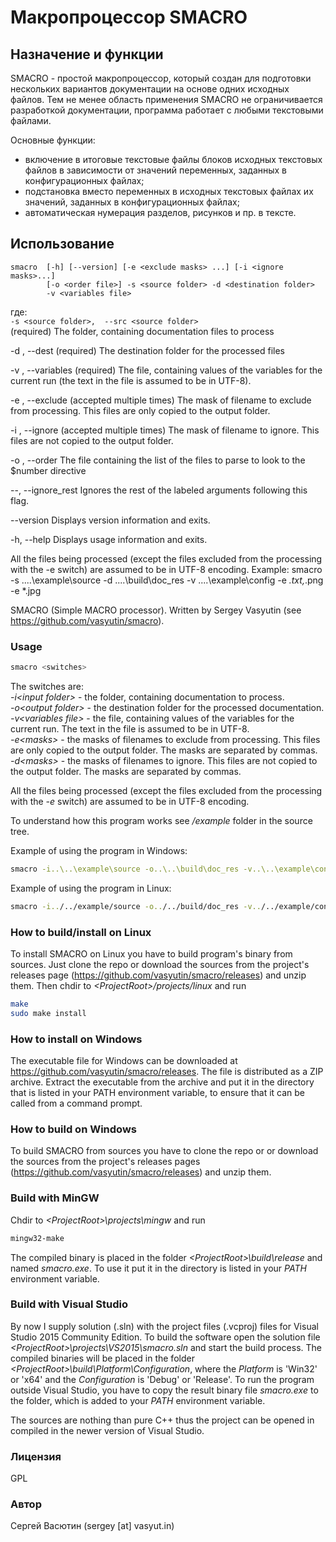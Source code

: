 # Макропроцессор SMACRO

## Назначение и функции

SMACRO - простой макропроцессор, который создан для подготовки нескольких вариантов документации на основе одних исходных файлов. Тем не менее область применения SMACRO не ограничивается разработкой документации, программа работает с любыми текстовыми файлами.

Основные функции:
* включение в итоговые текстовые файлы блоков исходных текстовых файлов в зависимости от значений переменных, заданных в конфигурационных файлах;
* подстановка вместо переменных в исходных текстовых файлах их значений, заданных в конфигурационных файлах;
* автоматическая нумерация разделов, рисунков и пр. в тексте.

## Использование

```
smacro  [-h] [--version] [-e <exclude masks> ...] [-i <ignore masks>...] 
        [-o <order file>] -s <source folder> -d <destination folder>  
        -v <variables file>
```
где:
\
`-s <source folder>,  --src <source folder>`
\
(required) The folder, containing documentation files to process

   -d <destination folder>,  --dest <destination folder>
     (required) The destination folder for the processed files

   -v <variables file>,  --variables <variables file>
     (required) The file, containing values of the variables for the
     current run (the text in the file is assumed to be in UTF-8).

   -e <exclude masks>,  --exclude <exclude masks>  (accepted multiple
      times)
     The mask of filename to exclude from processing. This files are only
     copied to the output folder.

   -i <ignore masks>,  --ignore <ignore masks>  (accepted multiple times)
     The mask of filename to ignore. This files are not copied to the
     output folder.

   -o <order file>,  --order <order file>
     The file containing the list of the files to parse to look to the
     $number directive

   --,  --ignore_rest
     Ignores the rest of the labeled arguments following this flag.

   --version
     Displays version information and exits.

   -h,  --help
     Displays usage information and exits.

   All the files being processed (except the files excluded from the
   processing with the -e switch) are assumed to be in UTF-8 encoding.
   Example:
   	smacro -s ..\..\example\source -d ..\..\build\doc_res -v
   ..\..\example\config -e *.txt,*.png -e *.jpg
   
   SMACRO (Simple MACRO processor). Written by Sergey Vasyutin (see
   https://github.com/vasyutin/smacro).





### Usage

```sh
smacro <switches>
```
The switches are:\
*\-i\<input folder\>* - the folder, containing documentation to process.\
*\-o\<output folder\>* - the destination folder for the processed documentation.\
*\-v\<variables file\>* - the file, containing values of the variables for the current run. The text in the file is assumed to be in UTF-8.\
*\-e\<masks\>* - the masks of filenames to exclude from processing. This files are only copied to the output folder. The masks are separated by commas.\
*\-d\<masks\>* - the masks of filenames to ignore. This files are not copied to the output folder. The masks are separated by commas.

All the files being processed (except the files excluded from the processing with the *-e* switch) are assumed to be in UTF-8 encoding.

To understand how this program works see */example* folder in the source tree.

Example of using the program in Windows:
```sh
smacro -i..\..\example\source -o..\..\build\doc_res -v..\..\example\config -e*.txt;*.png -d*.inc.html
```

Example of using the program in Linux:
```sh
smacro -i../../example/source -o../../build/doc_res -v../../example/config -e*.txt;*.png -d*.inc.html
```

### How to build/install on Linux

To install SMACRO on Linux you have to build program's binary from sources. Just clone the repo or download the sources from the project's releases page (https://github.com/vasyutin/smacro/releases) and unzip them. Then chdir to *\<ProjectRoot\>/projects/linux* and run

```sh
make
sudo make install
```

### How to install on Windows

The executable file for Windows can be downloaded at https://github.com/vasyutin/smacro/releases. The file is distributed as a ZIP archive. Extract the executable from the archive and put it in the directory that is listed in your PATH environment variable, to ensure that it can be called from a command prompt.

### How to build on Windows

To build SMACRO from sources you have to clone the repo or or download the sources from the project's releases pages (https://github.com/vasyutin/smacro/releases) and unzip them. 

### Build with MinGW 
 
Chdir to *\<ProjectRoot\>\\projects\\mingw* and run

```sh
mingw32-make
``` 

The compiled binary is placed in the folder *\<ProjectRoot\>\\build\\release* and named *smacro.exe*. To use it put it in the directory is listed in your *PATH* environment variable.

### Build with Visual Studio

By now I supply solution (.sln) with the project files (.vcproj) files for Visual Studio 2015 Community Edition. To build the software open the solution file *\<ProjectRoot\>\\projects\\VS2015\\smacro.sln* and start the build process. The compiled binaries will be placed in the folder *\<ProjectRoot\>\build\Platform\Configuration*, where the *Platform* is 'Win32' or 'x64' and the *Configuration* is 'Debug' or 'Release'. To run the program outside Visual Studio, you have to copy the result binary file *smacro.exe* to the folder, which is added to your *PATH* environment variable.

The sources are nothing than pure C++ thus the project can be opened in compiled in the newer version of Visual Studio.

### Лицензия
GPL

### Автор
Сергей Васютин (sergey [at] vasyut.in)